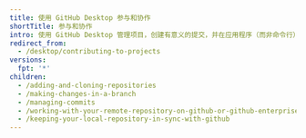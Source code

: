 ```yaml
---
title: 使用 GitHub Desktop 参与和协作
shortTitle: 参与和协作
intro: 使用 GitHub Desktop 管理项目，创建有意义的提交，并在应用程序（而非命令行）中跟踪项目的历史记录。
redirect_from:
  - /desktop/contributing-to-projects
versions:
  fpt: '*'
children:
  - /adding-and-cloning-repositories
  - /making-changes-in-a-branch
  - /managing-commits
  - /working-with-your-remote-repository-on-github-or-github-enterprise
  - /keeping-your-local-repository-in-sync-with-github
---
```


